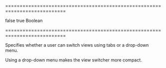===========================================================================
<!--default-->false<!--/default-->
<!--custom_default_for_Android,_iOS_and_Windows_Mobile-->true<!--/custom_default_for_Android,_iOS_and_Windows_Mobile-->
<!--type-->Boolean<!--/type-->
===========================================================================

<!--shortDescription-->
Specifies whether a user can switch views using tabs or a drop-down menu.
<!--/shortDescription-->

<!--fullDescription-->
Using a drop-down menu makes the view switcher more compact.


<!--/fullDescription-->